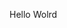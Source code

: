 Hello Wolrd























































































































































































































































































































































































































































































































































































































































































































































































































































































































































































































































































































































































































































































































































































































































































































































































































































































































































































































































































































































































































































































































































































































































































